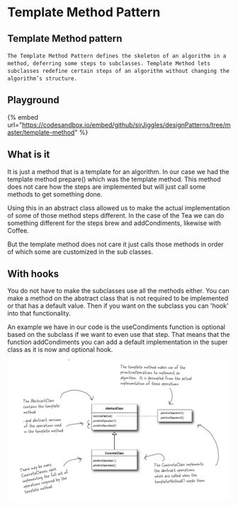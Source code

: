 # Template Method Pattern

## Template Method pattern

`The Template Method Pattern defines the skeleton of an algorithm in a method, deferring some steps to subclasses. Template Method lets subclasses redefine certain steps of an algorithm without changing the algorithm’s structure.`

## Playground

{% embed url="https://codesandbox.io/embed/github/sirJiggles/designPatterns/tree/master/template-method" %}

## What is it

It is just a method that is a template for an algorithm. In our case we had the template method prepare\(\) which was the template method. This method does not care how the steps are implemented but will just call some methods to get something done.

Using this in an abstract class allowed us to make the actual implementation of some of those method steps different. In the case of the Tea we can do something different for the steps brew and addCondiments, likewise with Coffee.

But the template method does not care it just calls those methods in order of which some are customized in the sub classes.

## With hooks

You do not have to make the subclasses use all the methods either. You can make a method on the abstract class that is not required to be implemented or that has a default value. Then if you want on the subclass you can 'hook' into that functionality.

An example we have in our code is the useCondiments function is optional based on the subclass if we want to even use that step. That means that the function addCondiments you can add a default implementation in the super class as it is now and optional hook.

![](.gitbook/assets/templatemethodclassdiagram.png)

